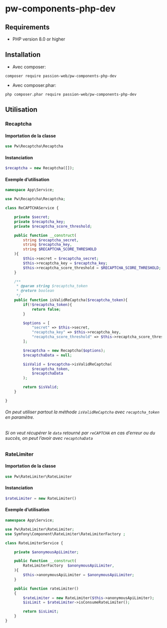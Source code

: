 # pw-components-php-dev
## Requirements
 * PHP version 8.0 or higher

## Installation

* Avec composer:
```
composer require passion-web/pw-components-php-dev
```

* Avec composer.phar:
```
php composer.phar require passion-web/pw-components-php-dev
```

## Utilisation
### Recaptcha
#### Importation de la classe
```php
use Pw\Recaptcha\Recaptcha
```

#### Instanciation
```php
$recaptcha = new Recaptcha([]);
```

#### Exemple d’utilisation
```php
namespace App\Service;

use Pw\Recaptcha\Recaptcha;

class ReCAPTCHAService {

	private $secret;
    private $recaptcha_key;
    private $recaptcha_score_threshold;

    public function __construct( 
        string $recaptcha_secret,
        string $recaptcha_key,
        string $RECAPTCHA_SCORE_THRESHOLD
    ){
    	$this->secret = $recaptcha_secret;
        $this->recaptcha_key = $recaptcha_key;
        $this->recaptcha_score_threshold = $RECAPTCHA_SCORE_THRESHOLD;
    }

    /**
     * @param string $recaptcha_token
     * @return boolean
     */
    public function isValidReCaptcha($recaptcha_token){
        if(!$recaptcha_token){
            return false;
        }

        $options = [
            "secret" => $this->secret,
            "recaptcha_key" => $this->recaptcha_key,
            "recaptcha_score_threshold" => $this->recaptcha_score_threshold,
        ];

        $recaptcha = new Recaptcha($options);
        $recaptchaData = null;

        $isValid = $recaptcha->isValidReCaptcha(
            $recaptcha_token,  
            $recaptchaData
        );

        return $isValid;
    }

}
```
###### On peut utiliser partout la méthode `isValidReCaptcha` avec `recaptcha_token` en paramètre.

###### Si on veut récupérer le `data` retourné par `reCAPTCHA` en cas d’erreur ou du succès, on peut l’avoir avec `recaptchaData`


### RateLimiter
#### Importation de la classe
```php
use Pw\RateLimiter\RateLimiter
```

#### Instanciation
```php
$rateLimiter = new RateLimiter()
```

#### Exemple d’utilisation
```php
namespace App\Service;

use Pw\RateLimiter\RateLimiter;
use Symfony\Component\RateLimiter\RateLimiterFactory ;

class RateLimiterService {

    private $anonymousApiLimiter;

    public function __construct(
        RateLimiterFactory  $anonymousApiLimiter,
    ){
        $this->anonymousApiLimiter = $anonymousApiLimiter;
    }

    public function rateLimiter()
    {
        $rateLimiter = new RateLimiter($this->anonymousApiLimiter);
        $isLimit = $rateLimiter->isConsumeRateLimiter();

        return $isLimit;
    }
}
```